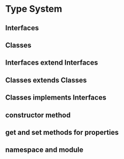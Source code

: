 # Type System

## Interfaces

## Classes

## Interfaces extend Interfaces

## Classes extends Classes

## Classes implements Interfaces

## constructor method

## get and set methods for properties

## namespace and module
